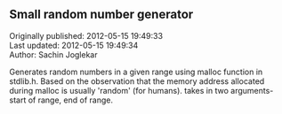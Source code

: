 ## Small random number generator  
Originally published: 2012-05-15 19:49:33  
Last updated: 2012-05-15 19:49:34  
Author: Sachin Joglekar  
  
Generates random numbers in a given range using malloc function in stdlib.h. Based on the observation that the memory address allocated during malloc is usually 'random' (for humans). takes in two arguments- start of range, end of range.